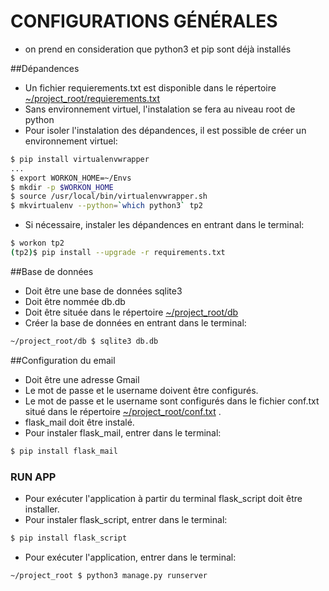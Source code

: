 # CONFIGURATIONS GÉNÉRALES
* on prend en consideration que python3 et pip sont déjà installés

##Dépandences
* Un fichier requierements.txt est disponible dans le répertoire [~/project_root/requierements.txt](requirements.txt)
* Sans environnement virtuel, l'instalation se fera au niveau root de python
* Pour isoler l'instalation des dépandences, il est possible de créer un environnement virtuel:
```bash
$ pip install virtualenvwrapper
...
$ export WORKON_HOME=~/Envs
$ mkdir -p $WORKON_HOME
$ source /usr/local/bin/virtualenvwrapper.sh
$ mkvirtualenv --python=`which python3` tp2
```
* Si nécessaire, instaler les dépandences en entrant dans le terminal:
```bash
$ workon tp2
(tp2)$ pip install --upgrade -r requirements.txt
```


##Base de données
* Doit être une base de données sqlite3 
* Doit être nommée db.db
* Doit être située dans le répertoire  [~/project_root/db](db) 
* Créer la base de données en entrant dans le terminal:
```bash
~/project_root/db $ sqlite3 db.db
```


##Configuration du email
* Doit être une adresse Gmail 
* Le mot de passe et le username doivent être configurés.
* Le mot de passe et le username sont configurés dans le fichier conf.txt situé dans le répertoire [~/project_root/conf.txt](conf.txt) .
* flask_mail doit être instalé.
* Pour instaler flask_mail, entrer dans le terminal:
```bash
$ pip install flask_mail
```

### RUN APP
* Pour exécuter l'application à partir du terminal flask_script doit être installer.
* Pour instaler flask_script, entrer dans le terminal:
```bash
$ pip install flask_script
```

* Pour exécuter l'application, entrer dans le terminal:
```bash
~/project_root $ python3 manage.py runserver
```

